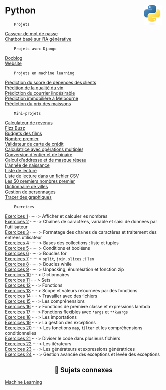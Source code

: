 # **Python** <a href="docs"><img align="right" src="assets/Python-logo-notext.svg" alt="Python" height="64px"></a>

```
    Projets
```
[Casseur de mot de passe](projets/psswdBreaker) <!--<kbd>_**Wip**_</kbd>-->  
[Chatbot basé sur l'IA générative](projets/firstChatbot)  
<!-- [Jeu Snake](projects/snake) - _(soon)_  -->
```
    Projets avec Django
```
[Docblog](projets/django/docBlog)  
[Website](projets/django/website)
```
    Projets en machine learning
```
[Prédiction du score de dépences des clients](https://github.com/MiKL5/machineLearning/blob/master/projects/spendingScore)  
[Prédition de la qualité du vin](https://github.com/MiKL5/machineLearning/blob/master/projects/wineQuality)  
[Prédiction du courrier iindésirable](https://github.com/MiKL5/machineLearning/blob/master/projects/spam)  
[Prédiction immobilière à Melbourne](https://github.com/MiKL5/machineLearning/blob/master/projects/melbourne)  
[Prédiction du prix des maissons](https://github.com/MiKL5/machineLearning/blob/master/projects/house)  
```
    Mini-projets
```
[Calculateur de revenus](miniProjects/weeklySalaryCalculator "Calculateur simple de revenus")  
[Fizz Buzz](miniProjets/FizzBuzz "Fizz Buzz")   
[Budgets des films](miniProjects/filmBudgets "Troisième defi : Budget des films")  
[Nombre premier](miniProjects/primeNomber "Nombre premier")  
[Validateur de carte de crédit](miniProjects/creditCardValidator "Validateur de carte de crédit")  
[Calculatrice avec opérations multiples](miniProjects/calculator "Calculatrice avec opérations multiples")  
[Conversion d'entier et de binaire](miniProjects/integerBinaryConversion "Conversion de binaire en entier et vice versa")  
[Calcul d'addresse et de masque réseau](miniProjects/networkAdressMask "Conversion de binaire en entier et vice versa")  
[L'année de naissance](miniProjects/ageAndYearOfBirth "Saisir l'âge et afficher l'annèe de naissance")  
[Liste de lecture](miniProjects/bookslist "Liste de lecture très simple")  
[Liste de lecture dans un fichier CSV](miniProjects/booklist2 "Liste de lecture sauvegardée dans un fichier CSV (Comma Separated Values [valeurs séparées par des virgules])")  
[Les 50 premiers nombres premier](miniProjects/ListPrimeNumber "Liste des 50 premiers nombres premier")  
[Dictionnaire de villes](miniProjects/dictionaryOfCities "Dictionnaire de ville")  
[Gestion de personnages](miniProjects/characterManagement "Gestion de personnage")  
[Tracer des graphiques](miniProjects/drawGraphs "Tracer un graphique")   
<!-- [Lancer les dés](miniProjects/rollTheDices "Lancer les dés")    -->
<!-- [Avocats](miniProjects/lawyers "Avocats")    -->
<!-- [Web Scraping](miniProjects/webScraping "Web Scraping")    -->
```
    Exercices
```
[Exercices 1](exercises/practice1) ······ > Afficher et calculer les nombres  
[Exercices 2](exercises/practice2) ······ > Chaînes de caractères, variable et saisi de données par l'utilisateur  
[Exercices 3](exercises/practice3) ······ > Formatage des chaînes de caractères et traitement des entrées utilisateur  
[Exercices 4](exercises/practice4) ······ > Bases des collections : liste et tuples  
[Exercices 5](exercises/practice5) ······ > Conditions et booléens  
[Exercices 6](exercises/practice6) ······ > Boucles for  
[Exercices 7](exercises/practice7) ······ > `split`, `join`, `slices` et `len`  
[Exercices 8](exercises/practice8) ······ > Boucles while  
[Exercices 9](exercises/practice9) ······ > Unpacking, énumération et fonction zip  
[Exercices 10](exercises/practice10) ···· > Dictionnaires  
[Exercices 11](exercises/practice11) ···· > Sets  
[Exercices 12](exercises/practice12) ···· > Fonctions  
[Exercices 13](exercises/practice13) ···· > Scope et valeurs retournées par des fonctions  
[Exercices 14](exercises/practice14) ···· > Travailler avec des fichiers  
[Exercices 15](exercises/practice15) ···· > Les compréhensions  
[Exercices 16](exercises/practice16) ···· > Fonctions de première classe et expressions lambda  
[Exercices 17](exercises/practice17) ···· > Fonctions flexibles avec `*args` et `**kwargs`  
[Exercices 18](exercises/practice18) ···· > Les importations  
[Exercices 19](exercises/practice19) ···· > La gestion des exceptions  
[Exercices 20](exercises/practice20) ···· > Les fonctions `map`, `filter` et les compréhensions conditionnelles  
[Exercices 21](exercises/practice21) ···· > Diviser le code dans plusieurs fichiers  
[Exercices 22](exercises/practice22) ···· > Les itérateurs  
[Exercices 23](exercises/practice23) ···· > Les générateurs et expressions génératrices  
[Exercices 24](exercises/practice24) ···· > Gestion avancée des exceptions et levée des exceptions  
<!-- [Exercices 25](exercises/practice25) ···· > L'écriture de Python idiomatique   -->
<!-- [Exercices 26](exercises/practice26) ···· > Tirer parti de la bibliothèque standard   -->
<!-- [Exercices 27](exercises/practice27) ···· > La mise en place d'un environnement de développement local   -->
<!-- [Exercices 28](exercises/practice28) ···· > L'identification de type   -->
<!-- [Exercices 29](exercises/practice29) ···· > Les décorateurs   -->
<!-- [Exercices 30](exercises/practice30) ···· > Les bases de pygame   -->
<h2 align="center"><b>🔗 Sujets connexes</b></h2>

[Machine Learning](https://github.com/MiKL5/machineLearning)
<!-- <div align="center">
<a href="docs"><img assets="assets/images/snake.png" alt="Python" width="300px"></a> -->